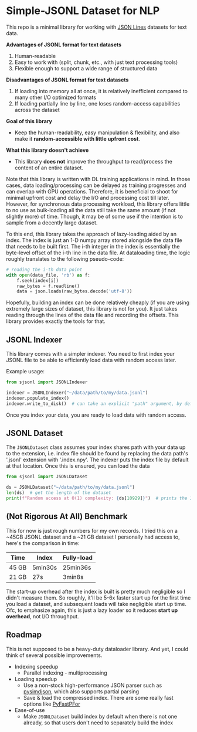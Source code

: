 # **S**imple-JSONL Dataset for NLP

This repo is a minimal library for working with [JSON Lines](https://jsonlines.org/) datasets for text data.

**Advantages of JSONL format for text datasets**

1. Human-readable
2. Easy to work with (split, chunk, etc., with just text processing tools)
3. Flexible enough to support a wide range of structured data

**Disadvantages of JSONL format for text datasets**

1. If loading into memory all at once, it is relatively inefficient compared to many other I/O optimized formats
2. If loading partially line by line, one loses random-access capabilities across the dataset

**Goal of this library**

 - Keep the human-readability, easy manipulation & flexibility, and also make it **random-accessible with little upfront cost**.

**What this library doesn't achieve**

- This library **does not** improve the throughput to read/process the content of an entire dataset.

Note that this library is written with DL training applications in mind. In those cases, data loading/processing can be delayed as training progresses and can overlap with GPU operations. Therefore, it is beneficial to shoot for minimal upfront cost and delay the I/O and processing cost till later. However, for synchronous data processing workload, this library offers little to no use as bulk-loading all the data still take the same amount (if not slightly more) of time. Though, it may be of some use if the intention is to sample from a decently large dataset.

To this end, this library takes the approach of lazy-loading aided by an index. The index is just an 1-D numpy array stored alongside the data file that needs to be built first. The i-th integer in the index is essentially the byte-level offset of the i-th line in the data file. At dataloading time, the logic roughly translates to the following pseudo-code:

```python
# reading the i-th data point
with open(data_file, 'rb') as f:
    f.seek(index[i])
    raw_bytes = f.readline()
    data = json.loads(raw_bytes.decode('utf-8'))
```

Hopefully, building an index can be done relatively cheaply (if you are using extremely large sizes of dataset, this library is not for you).
It just takes reading through the lines of the data file and recording the offsets. This library provides exactly the tools for that.

## JSONL Indexer

This library comes with a simpler indexer. You need to first index your JSONL file to be able to efficiently load data with random access later.

Example usage:

```python
from sjsonl import JSONLIndexer

indexer = JSONLIndexer("~/data/path/to/my/data.jsonl")
indexer.populate_index()
indexer.write_to_disk()  # can take an explicit "path" argument, by default writes to "~/data/path/to/my/data.index.npy"
```

Once you index your data, you are ready to load data with random access.

## JSONL Dataset

The `JSONLDataset` class assumes your index shares path with your data up to the extension, i.e. index file should be found by replacing the
data path's '.jsonl' extension with '.index.npy'. The indexer puts the index file by default at that location. Once this is ensured, you can
load the data

```python
from sjsonl import JSONLDataset

ds = JSONLDataset("~/data/path/to/my/data.jsonl")
len(ds)  # get the length of the dataset
print(f"Random access at O(1) complexity: {ds[10929]}")  # prints the 10929-th data point
```

## (Not Rigorous At All) Benchmark

This for now is just rough numbers for my own records. I tried this on a ~45GB JSONL dataset and a ~21 GB dataset I personally had access to, here's the comparison in time:

| Time | Index | Fully-load |
|------|-------|------------|
|45 GB |5min30s|  25min36s  |
|21 GB |  27s  |   3min8s   |

The start-up overhead after the index is built is pretty much negligible so I didn't measure them. So roughly, it'll be 5-6x faster start up for the first time you load a dataset, and subsequent loads will take negligible start up time. Ofc, to emphasize again, this is just a lazy loader so it reduces **start up overhead**, not I/O throughput.

## Roadmap

This is not supposed to be a heavy-duty dataloader library. And yet, I could think of several possible improvements.

- Indexing speedup
  - Parallel indexing - multiprocessing
- Loading speedup
  - Use a non-stock high-performance JSON parser such as [pysimdjson](https://github.com/TkTech/pysimdjson), which also supports partial parsing
  - Save & load the compressed index. There are some really fast options like [PyFastPFor](https://github.com/searchivarius/PyFastPFor)
- Ease-of-use
  - Make `JSONLDataset` build index by default when there is not one already, so that users don't need to separately build the index
